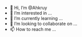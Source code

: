 - 👋 Hi, I’m @Ahkruy
- 👀 I’m interested in ...
- 🌱 I’m currently learning ...
- 💞️ I’m looking to collaborate on ...
- 📫 How to reach me ...

<!---
Ahkruy/Ahkruy is a ✨ special ✨ repository because its `README.md` (this file) appears on your GitHub profile.
You can click the Preview link to take a look at your changes.
--->
